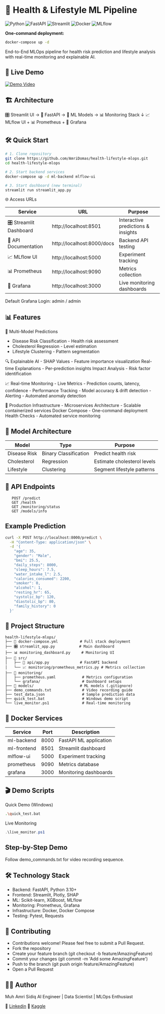 # 🏥 Health & Lifestyle ML Pipeline

![Python](https://img.shields.io/badge/python-3.10-blue)
![FastAPI](https://img.shields.io/badge/FastAPI-0.104-green)
![Streamlit](https://img.shields.io/badge/Streamlit-1.28-red)
![Docker](https://img.shields.io/badge/Docker-Enabled-blue)
![MLflow](https://img.shields.io/badge/MLflow-Tracking-orange)

**One-command deployment:**
```bash
docker-compose up -d
```

End-to-End MLOps pipeline for health risk prediction and lifestyle analysis with real-time monitoring and explainable AI.

## 🚀 Live Demo

[![Demo Video](https://img.shields.io/badge/Watch-Demo-red)](https://linkedin.com/your-post)

## 🏗️ Architecture
🎛️ Streamlit UI → 🚀 FastAPI → 🤖 ML Models → 📊 Monitoring Stack
                                      ↓
              📈 MLflow UI + 📊 Prometheus + 🎯 Grafana


## 🛠️ Quick Start

```bash
# 1. Clone repository
git clone https://github.com/AmriDomas/health-lifestyle-mlops.git
cd health-lifestyle-mlops

# 2. Start backend services
docker-compose up -d ml-backend mlflow-ui

# 3. Start dashboard (new terminal)
streamlit run streamlit_app.py
```

🌐 Access URLs

|Service	                  |URL	                        |Purpose
|--------------------------|-----------------------------|----------------------------------|
|🎛️ Streamlit Dashboard	   |http://localhost:8501	      |Interactive predictions & insights
|🔧 API Documentation	   |http://localhost:8000/docs	|Backend API testing
|📈 MLflow UI	            |http://localhost:5000	      |Experiment tracking
|📊 Prometheus	            |http://localhost:9090	      |Metrics collection
|🎯 Grafana	               |http://localhost:3000	      |Live monitoring dashboards

Default Grafana Login: admin / admin

## 📊 Features

🎯 Multi-Model Predictions
   - Disease Risk Classification - Health risk assessment
   - Cholesterol Regression - Level estimation
   - Lifestyle Clustering - Pattern segmentation

🔍 Explainable AI
    - SHAP Values - Feature importance visualization
    Real-time Explanations - Per-prediction insights
    Impact Analysis - Risk factor identification

📈 Real-time Monitoring
    - Live Metrics - Prediction counts, latency, confidence
    - Performance Tracking - Model accuracy & drift detection
    - Alerting - Automated anomaly detection

🐳 Production Infrastructure
    - Microservices Architecture - Scalable containerized services
    Docker Compose - One-command deployment
    Health Checks - Automated service monitoring

## 🎯 Model Architecture

| Model          | Type                  | Purpose                          |
|----------------|-----------------------|----------------------------------|
| Disease Risk   | Binary Classification | Predict health risk              |
| Cholesterol    | Regression            | Estimate cholesterol levels      |
| Lifestyle      | Clustering            | Segment lifestyle patterns       |

## 🔧 API Endpoints

```http
   POST /predict
   GET /health
   GET /monitoring/status
   GET /models/info
```
## Example Prediction
```bash
curl -X POST http://localhost:8000/predict \
  -H "Content-Type: application/json" \
  -d '{
    "age": 35,
    "gender": "Male",
    "bmi": 25.5,
    "daily_steps": 8000,
    "sleep_hours": 7.5,
    "water_intake_l": 2.5,
    "calories_consumed": 2200,
    "smoker": 0,
    "alcohol": 1,
    "resting_hr": 65,
    "systolic_bp": 120,
    "diastolic_bp": 80,
    "family_history": 0
  }'
```


## 📁 Project Structure
```text
health-lifestyle-mlops/
├── 🐳 docker-compose.yml          # Full stack deployment
├── 🎛️ streamlit_app.py           # Main dashboard
├── 📊 monitoring_dashboard.py     # Monitoring UI
├── 📁 src/
│   ├── 🚀 api/app.py              # FastAPI backend
│   └── 📈 monitoring/prometheus_metrics.py # Metrics collection
├── 📁 monitoring/
│   ├── prometheus.yaml            # Metrics configuration
│   └── grafana/                   # Dashboard setups
├── 📁 models/                     # ML models (.gitignore)
├── demo_commands.txt              # Video recording guide
├── test_data.json                 # Sample prediction data
├── quick_test.bat                 # Windows demo script
└── live_monitor.ps1               # Real-time monitoring
```
## 🐳 Docker Services

|Service	   |Port	   |Description
|-----------|--------|-------------------------|
|ml-backend	|8000	   |FastAPI ML application   |
|ml-frontend|8501	   |Streamlit dashboard      |
|mlflow-ui	|5000	   |Experiment tracking      |
|prometheus	|9090	   |Metrics database         |
|grafana	   |3000	   |Monitoring dashboards    |


## 🎬 Demo Scripts
Quick Demo (Windows)
```bash
.\quick_test.bat
```
Live Monitoring
```powershell
.\live_monitor.ps1
```
## Step-by-Step Demo
Follow demo_commands.txt for video recording sequence.

## 🛠️ Technology Stack
   - Backend: FastAPI, Python 3.10+
   - Frontend: Streamlit, Plotly, SHAP
   - ML: Scikit-learn, XGBoost, MLflow
   - Monitoring: Prometheus, Grafana
   - Infrastructure: Docker, Docker Compose
   - Testing: Pytest, Requests


## 🤝 Contributing
   - Contributions welcome! Please feel free to submit a Pull Request.
   - Fork the repository
   - Create your feature branch (git checkout -b feature/AmazingFeature)
   - Commit your changes (git commit -m 'Add some AmazingFeature')
   - Push to the branch (git push origin feature/AmazingFeature)
   - Open a Pull Request

## 👨‍💻 Author

Muh Amri Sidiq
AI Engineer | Data Scientist | MLOps Enthusiast

🔗 [Linkedin](http://linkedin.com/in/muh-amri-sidiq)
🔗 [Kaggle](https://www.kaggle.com/amri11)
